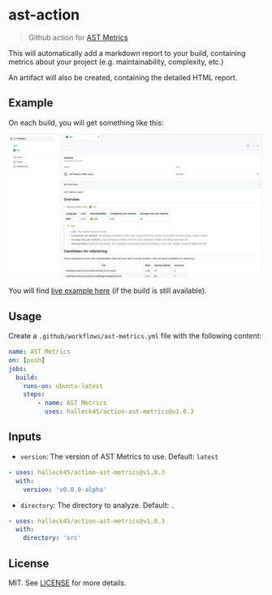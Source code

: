 # ast-action

> Github action for [AST Metrics](https://github.com/Halleck45/ast-metrics/)

This will automatically add a markdown report to your build, containing metrics about your project (e.g. maintainability, complexity, etc.)

An artifact will also be created, containing the detailed HTML report.

## Example

On each build, you will get something like this:

![Example](./docs/preview.png)

You will find [live example here](https://github.com/Halleck45/DesignPatternDetector/actions/runs/8293499298) (if the build is still available).

## Usage

Create a `.github/workflows/ast-metrics.yml` file with the following content:

```yaml
name: AST Metrics
on: [push]
jobs:
  build:
    runs-on: ubuntu-latest
    steps:
        - name: AST Metrics
          uses: halleck45/action-ast-metrics@v1.0.3
```

## Inputs

+ `version`: The version of AST Metrics to use. Default: `latest`

```yaml
- uses: halleck45/action-ast-metrics@v1.0.3
  with:
    version: 'v0.0.0-alpha'
```

+ `directory`: The directory to analyze. Default: `.`

```yaml
- uses: halleck45/action-ast-metrics@v1.0.3
  with:
    directory: 'src'
```

## License

MIT. See [LICENSE](LICENSE) for more details.